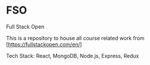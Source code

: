 # FSO
Full Stack Open

This is a repository to house all course related work from [https://fullstackopen.com/en/]

Tech Stack: React, MongoDB, Node.js, Express, Redux
